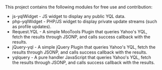 This project contains the following modules for free use and contribution:

* js-yqlWidget  - JS widget to display any public YQL data.
* php-yqlWidget - PHP/JS widget to display private update streams (such as profile updates).
* Request.YQL   - A simple MooTools Plugin that queries Yahoo's YQL, fetch the results through JSONP, and calls success callback with the results.
* jQuery-yql    - A simple jQuery Plugin that queries Yahoo's YQL, fetch the results through JSONP, and calls success callback with the results.
* yqlquery      - A pure handler JavaScript that queries Yahoo's YQL, fetch the results through JSONP, and calls success callback with the results.